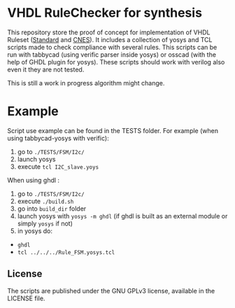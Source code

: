 # VHDL RuleChecker for synthesis
This repository store the proof of concept for implementation of VHDL Ruleset ([Standard](https://github.com/VHDLTool/VHDL_Handbook_CNE/releases) and [CNES](https://github.com/VHDLTool/VHDL_Handbook_CNE/releases)).
It includes a collection of yosys and TCL scripts made to check compliance with several rules.
This scripts can be run with tabbycad (using verific parser inside yosys) or osscad (with the help of GHDL plugin for yosys).
These scripts should work with verilog also even it they are not tested.   

This is still a work in progress algorithm might change.

# Example
Script use example can be found in the TESTS folder. For example (when using tabbycad-yosys with verific):
1.  go to `./TESTS/FSM/I2c/` 
2. launch yosys
3. execute `tcl I2C_slave.yoys`   

When using ghdl :
1.  go to `./TESTS/FSM/I2c/` 
2. execute `./build.sh`
3. go into `build_dir` folder
4. launch yosys with `yosys -m ghdl` (if ghdl is built as an external module or simply `yosys` if not)
5. in yosys do:
-  `ghdl`
-  `tcl ../../../Rule_FSM.yosys.tcl`

## License
The scripts are published under the GNU GPLv3 license, available in the LICENSE file.